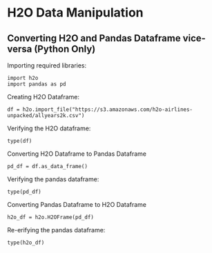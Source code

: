 # H2O Data Manipulation #

## Converting H2O and Pandas Dataframe vice-versa (Python Only) ##
Importing required libraries: 
```
import h2o
import pandas as pd
```
Creating H2O Dataframe:
```
df = h2o.import_file("https://s3.amazonaws.com/h2o-airlines-unpacked/allyears2k.csv")
```
Verifying the H2O dataframe:
```
type(df)
```
Converting H2O Dataframe to Pandas Dataframe
```
pd_df = df.as_data_frame()
```
Verifying the pandas dataframe:
```
type(pd_df)
```
Converting Pandas Dataframe to H2O Dataframe
```
h2o_df = h2o.H2OFrame(pd_df)
```
Re-erifying the pandas dataframe:
```
type(h2o_df)
```


